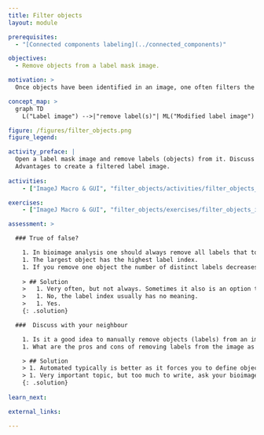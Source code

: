 ```yaml
---
title: Filter objects 
layout: module

prerequisites:
  - "[Connected components labeling](../connected_components)"

objectives:
  - Remove objects from a label mask image.

motivation: >
  Once objects have been identified in an image, one often filters the objects based on certain measured criteria. For example, very small objects may be noise rather than real objects and could be removed.

concept_map: >
  graph TD
    L("Label image") -->|"remove label(s)"| ML("Modified label image")

figure: /figures/filter_objects.png
figure_legend: 

activity_preface: |
  Open a label mask image and remove labels (objects) from it. Discuss how filtering can also be done afterwards using a spread-sheet software. 
  Advantages to create a filtered label image.
  
activities:
    - ["ImageJ Macro & GUI", "filter_objects/activities/filter_objects_imagejmacro_gui.ijm", "java"]

exercises:
    - ["ImageJ Macro & GUI", "filter_objects/exercises/filter_objects_imagejmacro_gui.md"]

assessment: >

  ### True of false?

    1. In bioimage analysis one should always remove all labels that touch the image boundary.
    1. The largest object has the highest label index.
    1. If you remove one object the number of distinct labels decreases by one.
    
    > ## Solution
    >   1. Very often, but not always. Sometimes it also is an option to normalise downstream measurements by the visible size of objects.
    >   1. No, the label index usually has no meaning.
    >   1. Yes.
    {: .solution}

  ###  Discuss with your neighbour

    1. Is it a good idea to manually remove objects (labels) from an image or should this rather be an automated procedure?
    1. What are the pros and cons of removing labels from the image as opposed to keeping all of them and removing the corresponding object measurements later during statisitical analysis of the measurement results?

    > ## Solution
    > 1. Automated typically is better as it forces you to define objective and reproducible criteria for which objects to remove.
    > 1. Very important topic, but too much to write, ask your bioimage analysis consultant ;-)
    {: .solution}
    
learn_next:

external_links:

---
```

